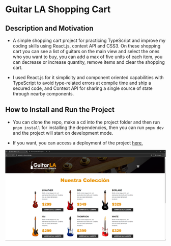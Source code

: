 # Guitar LA Shopping Cart

## Description and Motivation

- A simple shopping cart project for practicing TypeScript and improve my coding skills using React.js, context API and CSS3. On these shopping cart you can see a list of guitars on the main view and select the ones who you want to buy, you can add a max of five units of each item, you can decrease or increase quantity, remove items and clear the shopping cart.

- I used React.js for it simplicity and component oriented capabilities with TypeScript to avoid type-related errors at compile time and ship a secured code, and Context API for sharing a single source of state through nearby components.

## How to Install and Run the Project

- You can clone the repo, make a cd into the project folder and then run `pnpm install` for installing the dependencies, then you can run `pnpm dev` and the project will start on development mode.

- If you want, you can access a deployment of the project [here.](https://guitarla-ts-lilac.vercel.app/)

![Guitarla main image](./public/img/Guitarla.png 'guitarla main image')
